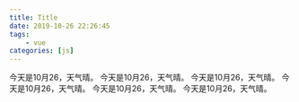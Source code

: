 ```yaml
---
title: Title
date: 2019-10-26 22:26:45
tags: 
    - vue
categories: [js]
---
```

今天是10月26，天气晴。
今天是10月26，天气晴。
今天是10月26，天气晴。
今天是10月26，天气晴。
今天是10月26，天气晴。
今天是10月26，天气晴。
<!--more-->

